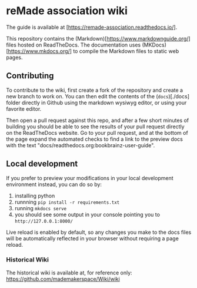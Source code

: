 # reMade association wiki

The guide is available at [https://remade-association.readthedocs.io/].


This repository contains the (Markdown)[https://www.markdownguide.org/] files hosted on ReadTheDocs.
The documentation uses (MKDocs)[https://www.mkdocs.org/] to compile the Markdown files to static web pages.

## Contributing

To contribute to the wiki, first create a fork of the repository and create a new branch to work on. You can then edit the contents of the (`docs`)[./docs] folder directly in Github using the markdown wysiwyg editor, or using your favorite editor.

Then open a pull request against this repo, and after a few short minutes of building you should be able to see the results of your pull request directly on the ReadTheDocs website.
Go to your pull request, and at the bottom of the page expand the automated checks to find a link to the preview docs with the text "docs/readthedocs.org:bookbrainz-user-guide".

## Local development
If you prefer to preview your modifications in your local development environment instead, you can do so by:
1. installing python
2. runnning `pip install -r requirements.txt`
3. running `mkdocs serve`
4. you should see some output in your console pointing you to `http://127.0.0.1:8000/`

Live reload is enabled by default, so any changes you make to the docs files will be automatically reflected in your browser without requiring a page reload.


### Historical Wiki

The historical wiki is available at, for reference only:
https://github.com/mademakerspace/Wiki/wiki
